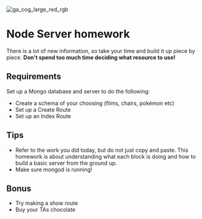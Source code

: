 ![ga_cog_large_red_rgb](https://cloud.githubusercontent.com/assets/40461/8183776/469f976e-1432-11e5-8199-6ac91363302b.png)

# Node Server homework

There is a lot of new information, so take your time and build it up piece by piece. **Don't spend too much time deciding what resource to use!**

## Requirements

Set up a Mongo database and server to do the following:

* Create a schema of your choosing (films, chairs, pokémon etc)
* Set up a Create Route
* Set up an Index Route

## Tips

* Refer to the work you did today, but do not just copy and paste. This homework is about understanding what each block is doing and how to build a basic server from the ground up.
* Make sure mongod is running!

## Bonus

* Try making a show route
* Buy your TAs chocolate
